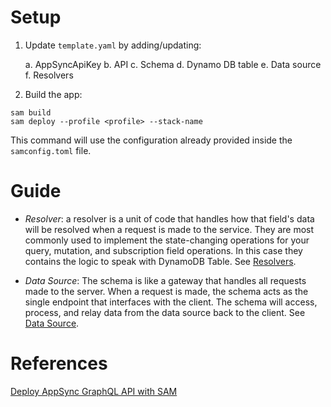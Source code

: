 # Setup 

1. Update `template.yaml` by adding/updating: 

    a. AppSyncApiKey
    b. API
    c. Schema
    d. Dynamo DB table
    e. Data source 
    f. Resolvers

2. Build the app:

```console
sam build
sam deploy --profile <profile> --stack-name 
```

This command will use the configuration already provided inside the `samconfig.toml` file.

# Guide 

* *Resolver*: a resolver is a unit of code that handles how that field's data will be resolved when a request is made to the service. They are most commonly used to implement the state-changing operations for your query, mutation, and subscription field operations. In this case they contains the logic to speak with DynamoDB Table. See [Resolvers](https://docs.aws.amazon.com/appsync/latest/devguide/resolver-components.html).

* *Data Source*: The schema is like a gateway that handles all requests made to the server. When a request is made, the schema acts as the single endpoint that interfaces with the client. The schema will access, process, and relay data from the data source back to the client. See [Data Source](https://docs.aws.amazon.com/appsync/latest/devguide/data-source-components.html).

# References

[Deploy AppSync GraphQL API with SAM](https://medium.com/aws-serverless-world/deploy-appsync-graphql-api-with-sam-part-one-18287b55951b)